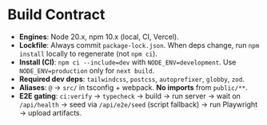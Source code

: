 # Build Contract

- **Engines**: Node 20.x, npm 10.x (local, CI, Vercel).
- **Lockfile**: Always commit `package-lock.json`. When deps change, run `npm install` locally to regenerate (not `npm ci`).
- **Install (CI)**: `npm ci --include=dev` with `NODE_ENV=development`. Use `NODE_ENV=production` only for `next build`.
- **Required dev deps**: `tailwindcss`, `postcss`, `autoprefixer`, `globby`, `zod`.
- **Aliases**: `@` → `src/` in tsconfig + webpack. **No imports** from `public/**`.
- **E2E gating**: `ci:verify` → `typecheck` → build → run server → wait on `/api/health` → seed via `/api/e2e/seed` (script fallback) → run Playwright → upload artifacts.
